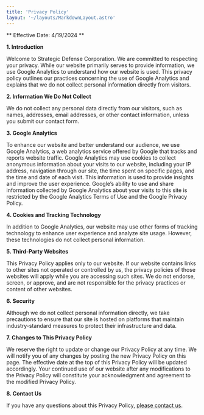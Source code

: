 ```yaml
---
title: 'Privacy Policy'
layout: '~/layouts/MarkdownLayout.astro'
---
```


** Effective Date: 4/19/2024 **

**1. Introduction**

Welcome to Strategic Defense Corporation. We are committed to respecting your privacy. While our website primarily serves to provide information, we use Google Analytics 
to understand how our website is used. This privacy policy outlines our practices concerning the use of Google Analytics and explains that we do not collect personal 
information directly from visitors.

**2. Information We Do Not Collect**

We do not collect any personal data directly from our visitors, such as names, addresses, email addresses, or other contact information, unless you submit our contact 
form.

**3. Google Analytics**

To enhance our website and better understand our audience, we use Google Analytics, a web analytics service offered by Google that tracks and reports website traffic. 
Google Analytics may use cookies to collect anonymous information about your visits to our website, including your IP address, navigation through our site, the time spent 
on specific pages, and the time and date of each visit. This information is used to provide insights and improve the user experience. Google’s ability to use and share 
information collected by Google Analytics about your visits to this site is restricted by the Google Analytics Terms of Use and the Google Privacy Policy.

**4. Cookies and Tracking Technology**

In addition to Google Analytics, our website may use other forms of tracking technology to enhance user experience and analyze site usage. However, these technologies do 
not collect personal information.

**5. Third-Party Websites**

This Privacy Policy applies only to our website. If our website contains links to other sites not operated or controlled by us, the privacy policies of those websites will 
apply while you are accessing such sites. We do not endorse, screen, or approve, and are not responsible for the privacy practices or content of other websites.

**6. Security**

Although we do not collect personal information directly, we take precautions to ensure that our site is hosted on platforms that maintain industry-standard measures to 
protect their infrastructure and data.

**7. Changes to This Privacy Policy**

We reserve the right to update or change our Privacy Policy at any time. We will notify you of any changes by posting the new Privacy Policy on this page. The effective 
date at the top of this Privacy Policy will be updated accordingly. Your continued use of our website after any modifications to the Privacy Policy will constitute your 
acknowledgment and agreement to the modified Privacy Policy.

**8. Contact Us**

If you have any questions about this Privacy Policy, [please contact us](/contact).
